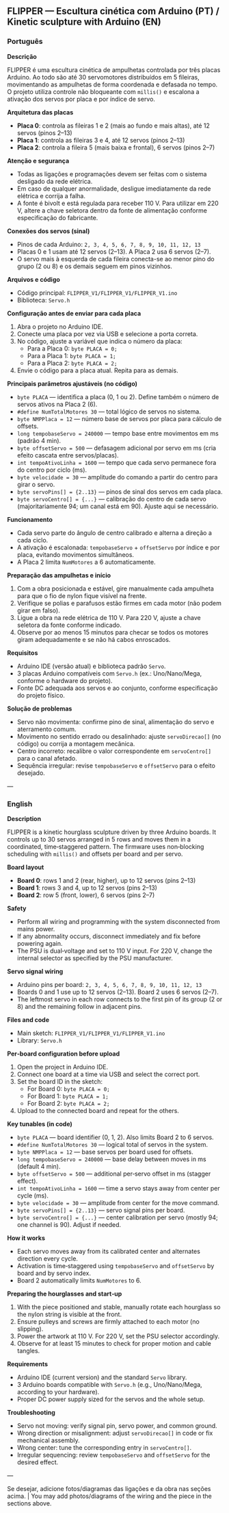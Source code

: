 ## FLIPPER — Escultura cinética com Arduino (PT) / Kinetic sculpture with Arduino (EN)

### Português

**Descrição**

FLIPPER é uma escultura cinética de ampulhetas controlada por três placas Arduino. Ao todo são até 30 servomotores distribuídos em 5 fileiras, movimentando as ampulhetas de forma coordenada e defasada no tempo. O projeto utiliza controle não bloqueante com `millis()` e escalona a ativação dos servos por placa e por índice de servo.

**Arquitetura das placas**
- **Placa 0**: controla as fileiras 1 e 2 (mais ao fundo e mais altas), até 12 servos (pinos 2–13)
- **Placa 1**: controla as fileiras 3 e 4, até 12 servos (pinos 2–13)
- **Placa 2**: controla a fileira 5 (mais baixa e frontal), 6 servos (pinos 2–7)

**Atenção e segurança**
- Todas as ligações e programações devem ser feitas com o sistema desligado da rede elétrica.
- Em caso de qualquer anormalidade, desligue imediatamente da rede elétrica e corrija a falha.
- A fonte é bivolt e está regulada para receber 110 V. Para utilizar em 220 V, altere a chave seletora dentro da fonte de alimentação conforme especificação do fabricante.

**Conexões dos servos (sinal)**
- Pinos de cada Arduino: `2, 3, 4, 5, 6, 7, 8, 9, 10, 11, 12, 13`
- Placas 0 e 1 usam até 12 servos (2–13). A Placa 2 usa 6 servos (2–7).
- O servo mais à esquerda de cada fileira conecta-se ao menor pino do grupo (2 ou 8) e os demais seguem em pinos vizinhos.

**Arquivos e código**
- Código principal: `FLIPPER_V1/FLIPPER_V1/FLIPPER_V1.ino`
- Biblioteca: `Servo.h`

**Configuração antes de enviar para cada placa**
1) Abra o projeto no Arduino IDE.
2) Conecte uma placa por vez via USB e selecione a porta correta.
3) No código, ajuste a variável que indica o número da placa:
   - Para a Placa 0: `byte PLACA = 0;`
   - Para a Placa 1: `byte PLACA = 1;`
   - Para a Placa 2: `byte PLACA = 2;`
4) Envie o código para a placa atual. Repita para as demais.

**Principais parâmetros ajustáveis (no código)**
- `byte PLACA` — identifica a placa (0, 1 ou 2). Define também o número de servos ativos na Placa 2 (6).
- `#define NumTotalMotores 30` — total lógico de servos no sistema.
- `byte NMPPlaca = 12` — número base de servos por placa para cálculo de offsets.
- `long tempobaseServo = 240000` — tempo base entre movimentos em ms (padrão 4 min).
- `byte offsetServo = 500` — defasagem adicional por servo em ms (cria efeito cascata entre servos/placas).
- `int tempoAtivoLinha = 1600` — tempo que cada servo permanece fora do centro por ciclo (ms).
- `byte velocidade = 30` — amplitude do comando a partir do centro para girar o servo.
- `byte servoPins[] = {2..13}` — pinos de sinal dos servos em cada placa.
- `byte servoCentro[] = {...}` — calibração do centro de cada servo (majoritariamente 94; um canal está em 90). Ajuste aqui se necessário.

**Funcionamento**
- Cada servo parte do ângulo de centro calibrado e alterna a direção a cada ciclo.
- A ativação é escalonada: `tempobaseServo` + `offsetServo` por índice e por placa, evitando movimentos simultâneos.
- A Placa 2 limita `NumMotores` a 6 automaticamente.

**Preparação das ampulhetas e início**
1) Com a obra posicionada e estável, gire manualmente cada ampulheta para que o fio de nylon fique visível na frente.
2) Verifique se polias e parafusos estão firmes em cada motor (não podem girar em falso).
3) Ligue a obra na rede elétrica de 110 V. Para 220 V, ajuste a chave seletora da fonte conforme indicado.
4) Observe por ao menos 15 minutos para checar se todos os motores giram adequadamente e se não há cabos enroscados.

**Requisitos**
- Arduino IDE (versão atual) e biblioteca padrão `Servo`.
- 3 placas Arduino compatíveis com `Servo.h` (ex.: Uno/Nano/Mega, conforme o hardware do projeto).
- Fonte DC adequada aos servos e ao conjunto, conforme especificação do projeto físico.

**Solução de problemas**
- Servo não movimenta: confirme pino de sinal, alimentação do servo e aterramento comum.
- Movimento no sentido errado ou desalinhado: ajuste `servoDirecao[]` (no código) ou corrija a montagem mecânica.
- Centro incorreto: recalibre o valor correspondente em `servoCentro[]` para o canal afetado.
- Sequência irregular: revise `tempobaseServo` e `offsetServo` para o efeito desejado.

—

### English

**Description**

FLIPPER is a kinetic hourglass sculpture driven by three Arduino boards. It controls up to 30 servos arranged in 5 rows and moves them in a coordinated, time‑staggered pattern. The firmware uses non‑blocking scheduling with `millis()` and offsets per board and per servo.

**Board layout**
- **Board 0**: rows 1 and 2 (rear, higher), up to 12 servos (pins 2–13)
- **Board 1**: rows 3 and 4, up to 12 servos (pins 2–13)
- **Board 2**: row 5 (front, lower), 6 servos (pins 2–7)

**Safety**
- Perform all wiring and programming with the system disconnected from mains power.
- If any abnormality occurs, disconnect immediately and fix before powering again.
- The PSU is dual‑voltage and set to 110 V input. For 220 V, change the internal selector as specified by the PSU manufacturer.

**Servo signal wiring**
- Arduino pins per board: `2, 3, 4, 5, 6, 7, 8, 9, 10, 11, 12, 13`
- Boards 0 and 1 use up to 12 servos (2–13). Board 2 uses 6 servos (2–7).
- The leftmost servo in each row connects to the first pin of its group (2 or 8) and the remaining follow in adjacent pins.

**Files and code**
- Main sketch: `FLIPPER_V1/FLIPPER_V1/FLIPPER_V1.ino`
- Library: `Servo.h`

**Per‑board configuration before upload**
1) Open the project in Arduino IDE.
2) Connect one board at a time via USB and select the correct port.
3) Set the board ID in the sketch:
   - For Board 0: `byte PLACA = 0;`
   - For Board 1: `byte PLACA = 1;`
   - For Board 2: `byte PLACA = 2;`
4) Upload to the connected board and repeat for the others.

**Key tunables (in code)**
- `byte PLACA` — board identifier (0, 1, 2). Also limits Board 2 to 6 servos.
- `#define NumTotalMotores 30` — logical total of servos in the system.
- `byte NMPPlaca = 12` — base servos per board used for offsets.
- `long tempobaseServo = 240000` — base delay between moves in ms (default 4 min).
- `byte offsetServo = 500` — additional per‑servo offset in ms (stagger effect).
- `int tempoAtivoLinha = 1600` — time a servo stays away from center per cycle (ms).
- `byte velocidade = 30` — amplitude from center for the move command.
- `byte servoPins[] = {2..13}` — servo signal pins per board.
- `byte servoCentro[] = {...}` — center calibration per servo (mostly 94; one channel is 90). Adjust if needed.

**How it works**
- Each servo moves away from its calibrated center and alternates direction every cycle.
- Activation is time‑staggered using `tempobaseServo` and `offsetServo` by board and by servo index.
- Board 2 automatically limits `NumMotores` to 6.

**Preparing the hourglasses and start‑up**
1) With the piece positioned and stable, manually rotate each hourglass so the nylon string is visible at the front.
2) Ensure pulleys and screws are firmly attached to each motor (no slipping).
3) Power the artwork at 110 V. For 220 V, set the PSU selector accordingly.
4) Observe for at least 15 minutes to check for proper motion and cable tangles.

**Requirements**
- Arduino IDE (current version) and the standard `Servo` library.
- 3 Arduino boards compatible with `Servo.h` (e.g., Uno/Nano/Mega, according to your hardware).
- Proper DC power supply sized for the servos and the whole setup.

**Troubleshooting**
- Servo not moving: verify signal pin, servo power, and common ground.
- Wrong direction or misalignment: adjust `servoDirecao[]` in code or fix mechanical assembly.
- Wrong center: tune the corresponding entry in `servoCentro[]`.
- Irregular sequencing: review `tempobaseServo` and `offsetServo` for the desired effect.

—

Se desejar, adicione fotos/diagramas das ligações e da obra nas seções acima. | You may add photos/diagrams of the wiring and the piece in the sections above.






